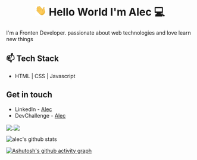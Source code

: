 <h1 align="center">
  <img src="https://raw.githubusercontent.com/ABSphreak/ABSphreak/master/gifs/Hi.gif" width="30px"> Hello World I'm Alec 💻
</h1>
I'm a Fronten Developer. passionate about web technologies and love learn new things

## 📫 Tech Stack

* HTML | CSS | Javascript

## Get in touch
- LinkedIn - [Alec](https://www.linkedin.com/in/brandon-alexei-alvarez-ab5b53173/)
- DevChallenge - [Alec](https://portfolio.devchallenges.io/AlecANL)

<div>

<a align="right" href="https://github.com/anuraghazra/convoychat">
  <img align="center" src="https://github-readme-stats.vercel.app/api?username=alecanl&show_icons=true&theme=dracula" />
</a>
 
  <a  align="left" href="https://github.com/anuraghazra/github-readme-stats">
  <img align="center" src="https://github-readme-stats.vercel.app/api/top-langs/?username=alecanl&show_icons=true&theme=dracula" />
</a>
</div>


<!-- ![visitors](https://visitor-badge.glitch.me/badge?page_id=AlecANL/AlecANL) -->
<!--
**AlecANL/AlecANL** is a ✨ _special_ ✨ repository because its `README.md` (this file) appears on your GitHub profile.

-->

![alec's github stats](https://github-readme-stats.vercel.app/api?username=alecanl&show_icons=true&theme=radical)

[![Ashutosh's github activity graph](https://activity-graph.herokuapp.com/graph?username=AlecANL&bg_color=242833&color=6591b3&line=5a70bf&point=8cb0c0&area=true&hide_border=true)](https://github.com/ashutosh00710/github-readme-activity-graph)
